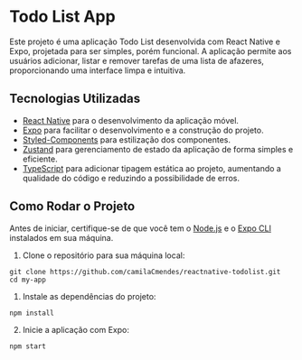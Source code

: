 # Todo List App

Este projeto é uma aplicação Todo List desenvolvida com React Native e Expo, projetada para ser simples, porém funcional. A aplicação permite aos usuários adicionar, listar e remover tarefas de uma lista de afazeres, proporcionando uma interface limpa e intuitiva.

## Tecnologias Utilizadas

- [React Native](https://reactnative.dev/) para o desenvolvimento da aplicação móvel.
- [Expo](https://expo.dev/) para facilitar o desenvolvimento e a construção do projeto.
- [Styled-Components](https://styled-components.com/) para estilização dos componentes.
- [Zustand](https://github.com/pmndrs/zustand) para gerenciamento de estado da aplicação de forma simples e eficiente.
- [TypeScript](https://www.typescriptlang.org/) para adicionar tipagem estática ao projeto, aumentando a qualidade do código e reduzindo a possibilidade de erros.

## Como Rodar o Projeto

Antes de iniciar, certifique-se de que você tem o [Node.js](https://nodejs.org/en/) e o [Expo CLI](https://docs.expo.dev/get-started/installation/) instalados em sua máquina.

1. Clone o repositório para sua máquina local:

```
git clone https://github.com/camilaCmendes/reactnative-todolist.git
cd my-app
```

1. Instale as dependências do projeto:
```
npm install
```
2. Inicie a aplicação com Expo:
```
npm start
```
